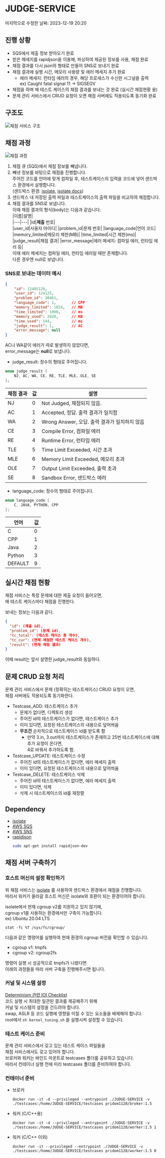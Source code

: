 # JUDGE-SERVICE
마지막으로 수정한 날짜: 2023-12-19 20:20

## 진행 상황  
* SQS에서 제출 정보 받아오기 완료
* 받은 메세지를 rapidjson을 이용해, 파싱하여 제공된 정보를 사용, 채점 완료
* 채점 결과를 다시 json의 형태로 만들어 SNS로 보내기 완료
* 채점 결과에 실행 시간, 메모리 사용량 및 에러 메세지 추가 완료
  - 에러 메세지: 런타임 에러의 경우, 해당 프로세스가 수신한 시그널을 출력  
    ex) Caught fatal signal 11 -> SIGSEGV
* 채점을 하며 매 테스트 케이스의 채점 결과를 보내는 것 완료 (실시간 채점현황 용)
* 문제 관리 서비스에서 CRUD 요청이 오면 채점 서버에도 적용되도록 동기화 완료

## 구조도
![채점 서비스 구조](images/architecture.png)

## 채점 과정  
![채점 과정](images/judge_process.png)

1) 채점 큐 (SQS)에서 채점 정보를 빼냅니다.
2) 빼낸 정보를 바탕으로 채점을 진행합니다.  
   주어진 코드를 언어에 맞게 컴파일 후, 테스트케이스의 입력을 코드에 넣어 샌드박스 환경에서 실행합니다.  
   (샌드박스 환경: [isolate](https://github.com/ioi/isolate), [isolate docs](https://www.ucw.cz/moe/isolate.1.html))  
3) 샌드박스 내 저장된 출력 파일과 테스트케이스의 출력 파일을 비교하여 채점합니다.  
4) 채점 결과를 SNS로 보냅니다.  
   이때 채점 결과의 형식(body)는 다음과 같습니다.  
   |이름|설명|  
   |---|---|
   |id|**제출** 번호|  
   |user_id|사용자 아이디|
   |problem_id|문제 번호|
   |language_code|언어 코드|
   |memory_limited|메모리 제한(MB)|
   |time_limited|시간 제한(ms)|
   |judge_result|채점 결과|
   |error_message|에러 메세지: 컴파일 에러, 런타임 에러 등|  
이때 에러 메세지는 컴파일 에러, 런타임 에러일 때만 존재합니다.  
다른 경우엔 null로 보냅니다.

### SNS로 보내는 데이터 예시
```json
{
    "id": 12485120,
    "user_id": 124125,
    "problem_id": 30461,
    "language_code": 1,       // CPP
    "memory_limited": 1024,   // MB
    "time_limited": 1000,     // ms
    "memory_used": 2020,      // KB
    "time_used": 144,         // ms
    "judge_result": 1,        // AC
    "error_message": null
}
```
AC나 WA같이 에러가 따로 발생하지 않았다면,  
error_message는 **null**로 보냅니다.  
- judge_result: 정수의 형태로 주어집니다.
```cpp
enum judge_result {
    NJ, AC, WA, CE, RE, TLE, MLE, OLE, SE
};
```
|채점 결과| 값 | 설명|
|---|---|---|
|NJ|0|Not Judged, 채점되지 않음. |
|AC|1|Accepted, 정답. 출력 결과가 일치함|
|WA|2|Wrong Answer, 오답. 출력 결과가 일치하지 않음|
|CE|3|Compile Error, 컴파일 에러|
|RE|4|Runtime Error, 런타임 에러|
|TLE|5|Time Limit Exceeded, 시간 초과|
|MLE|6|Memory Limit Exceeded, 메모리 초과|
|OLE|7|Output Limit Exceeded, 출력 초과|
|SE|8|Sandbox Error, 샌드박스 에러|

- language_code: 정수의 형태로 주어집니다.
```cpp
enum language_code {
    C, JAVA, PYTHON, CPP
};
```
|언어| 값 |
|---|---|
|C|0|
|CPP|1|
|Java|2|
|Python|3|
|DEFAULT|9|

## 실시간 채점 현황
채점 서비스는 특정 문제에 대한 제출 요청이 들어오면,  
매 테스트 케이스마다 채점을 진행한다.

보내는 정보는 다음과 같다.  
```json
{
  "id": (제출 id),
  "problem_id": (문제 id),
  "tc_total": (테스트 케이스 총 개수),
  "tc_cur": (현재 채점한 테스트 케이스 개수),
  "result": (현재 채점 결과)
}
```

이때 result는 앞서 설명한 judge_result와 동일하다.

## 문제 CRUD 요청 처리
문제 관리 서비스에서 문제 (정확히는 테스트케이스) CRUD 요청이 오면,  
채점 서버에도 적용되도록 동기화한다.  
* Testcase_ADD: 테스트케이스 추가
  - 문제가 없다면, 디렉토리 생성
  - 주어진 id의 테스트케이스가 없다면, 테스트케이스 추가
  - 이미 있다면, 요청된 테스트케이스의 내용으로 덮어씌움
  - **무조건** 순차적으로 테스트케이스 id를 받도록 함
    + 만약 3.in, 3.out까지 테스트케이스가 존재하고 25번 테스트케이스에 대해 추가 요청이 온다면,  
      4로 바꿔서 추가하도록 함.
* Testcase_UPDATE: 테스트케이스 수정
  - 주어진 id의 테스트케이스가 없다면, 에러 메세지 출력
  - 이미 있다면, 요청된 테스트케이스의 내용으로 덮어씌움
* Testcase_DELETE: 테스트케이스 삭제
  - 주어진 id의 테스트케이스가 없다면, 에러 메세지 출력
  - 이미 있다면, 삭제
  - 삭제 시 테스트케이스의 id를 재정렬

## Dependency  
* [isolate](https://www.github.com/ioi/isolate)
* [AWS SQS](https://aws.amazon.com/ko/sqs/)
* [AWS SNS](https://aws.amazon.com/ko/sns/)
* [rapidjson](https://github.com/Tencent/rapidjson/)
  ```bash
  sudo apt-get install rapidjson-dev
  ```

## 채점 서버 구축하기
### 호스트 머신의 설정 확인하기
위 채점 서비스는 [isolate](https://www.github.com/ioi/isolate) 를 사용하여 샌드박스 환경에서 채점을 진행합니다.  
따라서 워커가 올라갈 호스트 머신은 isolate와 호환이 되는 환경이어야 합니다.  

isolate에서 현재 cgroup v2를 지원하고 있지 않기에,  
cgroup v1을 사용하는 환경에서만 구축이 가능합니다.  
ex) Ubuntu 20.04 LTS   
```shell
stat -fc %T /sys/fs/cgroup/
```
다음과 같은 명령어를 실행하여 현재 환경의 cgroup 버전을 확인할 수 있습니다.  
* cgroup v1: tmpfs
* cgroup v2: cgroup2fs

명령어 실행 시 성공적으로 tmpfs가 나왔다면  
아래의 과정들을 따라 서버 구축을 진행해주시면 됩니다.
### 커널 및 시스템 설정
[Determinism 관련 IOI Checklist](https://ioi.github.io/checklist/)  
코드 실행 시 최대한 일관된 결과를 제공해주기 위해   
커널 및 시스템의 설정을 건드려야 합니다.  
swap, ASLR 등 코드 실행에 영향을 미칠 수 있는 요소들을 배제해야 합니다.  
root에서 ```sh kernel_tuning.sh``` 을 실행시켜 설정할 수 있습니다.
### 테스트 케이스 준비
문제 관리 서비스에서 갖고 있는 테스트 케이스 파일들을  
채점 서비스에서도 갖고 있어야 합니다.  
브로커와 워커는 바인드 마운트로 testcases 폴더를 공유하고 있습니다.  
따라서 컨테이너 실행 전에 미리 testcases 폴더를 준비하여야 합니다.
### 컨테이너 준비
* 브로커
  ```shell
  docker run -it -d --privileged --entrypoint ./JUDGE-SERVICE -v ./testcases:/home/JUDGE-SERVICE/testcases pridom1128/broker:1.5
  ```
* 워커 (C/C++용)
  ```shell
  docker run -it -d --privileged --entrypoint ./JUDGE-SERVICE -v ./testcases:/home/JUDGE-SERVICE/testcases pridom1128/worker:1.5 1
  ```
* 워커 (C/C++ 이외)
  ```shell
  docker run -it --privileged --entrypoint ./JUDGE-SERVICE -v ./testcases:/home/JUDGE-SERVICE/testcases pridom1128/worker:1.5 0
  ```

